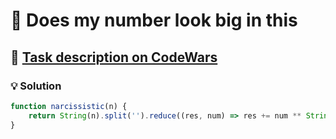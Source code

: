 # 📝 Does my number look big in this

## 🔗 [Task description on CodeWars](https://www.codewars.com/kata/5287e858c6b5a9678200083c)

### 💡 Solution

```javascript
function narcissistic(n) {
    return String(n).split('').reduce((res, num) => res += num ** String(n).length, 0) === n;
}
```
